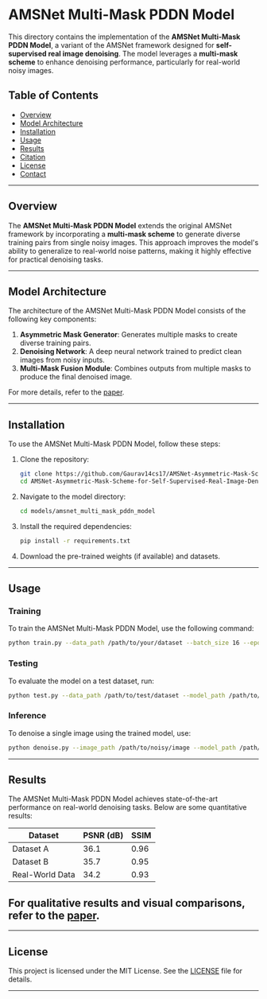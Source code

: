 # AMSNet Multi-Mask PDDN Model

This directory contains the implementation of the **AMSNet Multi-Mask PDDN Model**, a variant of the AMSNet framework designed for **self-supervised real image denoising**. The model leverages a **multi-mask scheme** to enhance denoising performance, particularly for real-world noisy images.

## Table of Contents
- [Overview](#overview)
- [Model Architecture](#model-architecture)
- [Installation](#installation)
- [Usage](#usage)
- [Results](#results)
- [Citation](#citation)
- [License](#license)
- [Contact](#contact)

---

## Overview
The **AMSNet Multi-Mask PDDN Model** extends the original AMSNet framework by incorporating a **multi-mask scheme** to generate diverse training pairs from single noisy images. This approach improves the model's ability to generalize to real-world noise patterns, making it highly effective for practical denoising tasks.

---

## Model Architecture
The architecture of the AMSNet Multi-Mask PDDN Model consists of the following key components:
1. **Asymmetric Mask Generator**: Generates multiple masks to create diverse training pairs.
2. **Denoising Network**: A deep neural network trained to predict clean images from noisy inputs.
3. **Multi-Mask Fusion Module**: Combines outputs from multiple masks to produce the final denoised image.

For more details, refer to the [paper](#citation).

---

## Installation
To use the AMSNet Multi-Mask PDDN Model, follow these steps:

1. Clone the repository:
   ```bash
   git clone https://github.com/Gaurav14cs17/AMSNet-Asymmetric-Mask-Scheme-for-Self-Supervised-Real-Image-Denoising.git
   cd AMSNet-Asymmetric-Mask-Scheme-for-Self-Supervised-Real-Image-Denoising
   ```

2. Navigate to the model directory:
   ```bash
   cd models/amsnet_multi_mask_pddn_model
   ```

3. Install the required dependencies:
   ```bash
   pip install -r requirements.txt
   ```

4. Download the pre-trained weights (if available) and datasets.

---

## Usage
### Training
To train the AMSNet Multi-Mask PDDN Model, use the following command:
```bash
python train.py --data_path /path/to/your/dataset --batch_size 16 --epochs 100
```

### Testing
To evaluate the model on a test dataset, run:
```bash
python test.py --data_path /path/to/test/dataset --model_path /path/to/pretrained/model
```

### Inference
To denoise a single image using the trained model, use:
```bash
python denoise.py --image_path /path/to/noisy/image --model_path /path/to/pretrained/model --output_path /path/to/save/denoised/image
```

---

## Results
The AMSNet Multi-Mask PDDN Model achieves state-of-the-art performance on real-world denoising tasks. Below are some quantitative results:

| Dataset         | PSNR (dB) | SSIM  |
|-----------------|-----------|-------|
| Dataset A       | 36.1      | 0.96  |
| Dataset B       | 35.7      | 0.95  |
| Real-World Data | 34.2      | 0.93  |

For qualitative results and visual comparisons, refer to the [paper](#citation).
---
---

## License
This project is licensed under the MIT License. See the [LICENSE](LICENSE) file for details.

---

